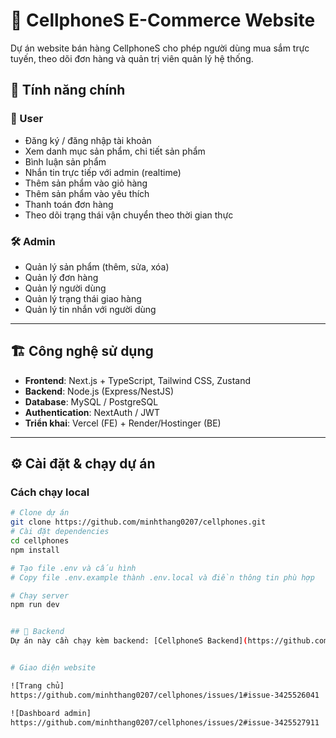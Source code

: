 # 📱 CellphoneS E-Commerce Website  


Dự án website bán hàng CellphoneS cho phép người dùng mua sắm trực tuyến, theo dõi đơn hàng và quản trị viên quản lý hệ thống.  

## 🚀 Tính năng chính

### 👤 User
- Đăng ký / đăng nhập tài khoản  
- Xem danh mục sản phẩm, chi tiết sản phẩm  
- Bình luận sản phẩm  
- Nhắn tin trực tiếp với admin (realtime)  
- Thêm sản phẩm vào giỏ hàng  
- Thêm sản phẩm vào yêu thích  
- Thanh toán đơn hàng  
- Theo dõi trạng thái vận chuyển theo thời gian thực  


### 🛠️ Admin
- Quản lý sản phẩm (thêm, sửa, xóa)  
- Quản lý đơn hàng  
- Quản lý người dùng  
- Quản lý trạng thái giao hàng  
- Quản lý tin nhắn với người dùng  

---

## 🏗️ Công nghệ sử dụng
- **Frontend**: Next.js + TypeScript, Tailwind CSS, Zustand  
- **Backend**: Node.js (Express/NestJS)  
- **Database**: MySQL / PostgreSQL  
- **Authentication**: NextAuth / JWT  
- **Triển khai**: Vercel (FE) + Render/Hostinger (BE)  

---

## ⚙️ Cài đặt & chạy dự án

### Cách chạy local
```bash
# Clone dự án
git clone https://github.com/minhthang0207/cellphones.git
# Cài đặt dependencies
cd cellphones
npm install

# Tạo file .env và cấu hình
# Copy file .env.example thành .env.local và điền thông tin phù hợp

# Chạy server
npm run dev


## 🔗 Backend
Dự án này cần chạy kèm backend: [CellphoneS Backend](https://github.com/minhthang0207/cellphones_BE)  


# Giao diện website

![Trang chủ]
https://github.com/minhthang0207/cellphones/issues/1#issue-3425526041

![Dashboard admin]
https://github.com/minhthang0207/cellphones/issues/2#issue-3425527911